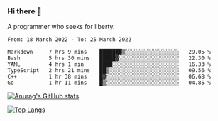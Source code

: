 ### Hi there 👋

<!--
**shejialuo/shejialuo** is a ✨ _special_ ✨ repository because its `README.md` (this file) appears on your GitHub profile.

Here are some ideas to get you started:

- 🔭 I’m currently working on ...
- 🌱 I’m currently learning ...
- 👯 I’m looking to collaborate on ...
- 🤔 I’m looking for help with ...
- 💬 Ask me about ...
- 📫 How to reach me: ...
- 😄 Pronouns: ...
- ⚡ Fun fact: ...
-->

A programmer who seeks for liberty.

<!--START_SECTION:waka-->

```text
From: 18 March 2022 - To: 25 March 2022

Markdown     7 hrs 9 mins    ███████▒░░░░░░░░░░░░░░░░░   29.05 %
Bash         5 hrs 30 mins   █████▓░░░░░░░░░░░░░░░░░░░   22.30 %
YAML         4 hrs 1 min     ████░░░░░░░░░░░░░░░░░░░░░   16.33 %
TypeScript   2 hrs 21 mins   ██▒░░░░░░░░░░░░░░░░░░░░░░   09.56 %
C++          1 hr 38 mins    █▓░░░░░░░░░░░░░░░░░░░░░░░   06.68 %
Go           1 hr 11 mins    █▒░░░░░░░░░░░░░░░░░░░░░░░   04.85 %
```

<!--END_SECTION:waka-->

[![Anurag's GitHub stats](https://github-readme-stats.vercel.app/api?username=shejialuo&show_icons=true&theme=dracula)](https://github.com/anuraghazra/github-readme-stats)

[![Top Langs](https://github-readme-stats.vercel.app/api/top-langs/?username=shejialuo&layout=compact&hide=javascript,html,css,typescript,tex)](https://github.com/anuraghazra/github-readme-stats)
